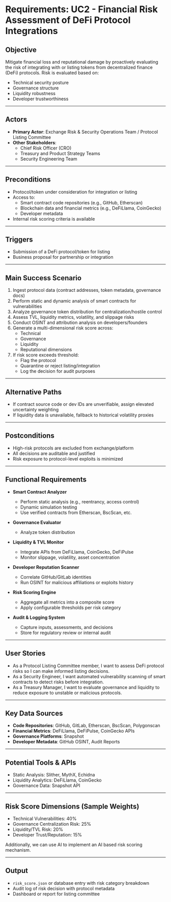 # Requirements: UC2 - Financial Risk Assessment of DeFi Protocol Integrations

## Objective
Mitigate financial loss and reputational damage by proactively evaluating the risk of integrating with or listing tokens from decentralized finance (DeFi) protocols. Risk is evaluated based on:
- Technical security posture
- Governance structure
- Liquidity robustness
- Developer trustworthiness

---

## Actors
- **Primary Actor**: Exchange Risk & Security Operations Team / Protocol Listing Committee
- **Other Stakeholders**:
  - Chief Risk Officer (CRO)
  - Treasury and Product Strategy Teams
  - Security Engineering Team

---

## Preconditions
- Protocol/token under consideration for integration or listing
- Access to:
  - Smart contract code repositories (e.g., GitHub, Etherscan)
  - Blockchain data and financial metrics (e.g., DeFiLlama, CoinGecko)
  - Developer metadata
- Internal risk scoring criteria is available

---

## Triggers
- Submission of a DeFi protocol/token for listing
- Business proposal for partnership or integration

---

## Main Success Scenario
1. Ingest protocol data (contract addresses, token metadata, governance docs)
2. Perform static and dynamic analysis of smart contracts for vulnerabilities
3. Analyze governance token distribution for centralization/hostile control
4. Assess TVL, liquidity metrics, volatility, and slippage risks
5. Conduct OSINT and attribution analysis on developers/founders
6. Generate a multi-dimensional risk score across:
   - Technical
   - Governance
   - Liquidity
   - Reputational dimensions
7. If risk score exceeds threshold:
   - Flag the protocol
   - Quarantine or reject listing/integration
   - Log the decision for audit purposes

---

## Alternative Paths
- If contract source code or dev IDs are unverifiable, assign elevated uncertainty weighting
- If liquidity data is unavailable, fallback to historical volatility proxies

---

## Postconditions
- High-risk protocols are excluded from exchange/platform
- All decisions are auditable and justified
- Risk exposure to protocol-level exploits is minimized

---

## Functional Requirements

- **Smart Contract Analyzer**
  - Perform static analysis (e.g., reentrancy, access control)
  - Dynamic simulation testing
  - Use verified contracts from Etherscan, BscScan, etc.

- **Governance Evaluator**
  - Analyze token distribution

- **Liquidity & TVL Monitor**
  - Integrate APIs from DeFiLlama, CoinGecko, DeFiPulse
  - Monitor slippage, volatility, asset concentration

- **Developer Reputation Scanner**
  - Correlate GitHub/GitLab identities
  - Run OSINT for malicious affiliations or exploits history

- **Risk Scoring Engine**
  - Aggregate all metrics into a composite score
  - Apply configurable thresholds per risk category

- **Audit & Logging System**
  - Capture inputs, assessments, and decisions
  - Store for regulatory review or internal audit

---

## User Stories

- As a Protocol Listing Committee member, I want to assess DeFi protocol risks so I can make informed listing decisions.
- As a Security Engineer, I want automated vulnerability scanning of smart contracts to detect risks before integration.
- As a Treasury Manager, I want to evaluate governance and liquidity to reduce exposure to unstable or malicious protocols.

---

## Key Data Sources

- **Code Repositories**: GitHub, GitLab, Etherscan, BscScan, Polygonscan
- **Financial Metrics**: DeFiLlama, DeFiPulse, CoinGecko APIs
- **Governance Platforms**: Snapshot
- **Developer Metadata**: GitHub OSINT, Audit Reports

---

## Potential Tools & APIs 
- Static Analysis: Slither, MythX, Echidna
- Liquidity Analytics: DeFiLlama, CoinGecko
- Governance Data: Snapshot API

---

## Risk Score Dimensions (Sample Weights)
- Technical Vulnerabilities: 40%
- Governance Centralization Risk: 25%
- Liquidity/TVL Risk: 20%
- Developer Trust/Reputation: 15%

Additionally, we can use AI to implement an AI based risk scoring mechanism.

---

## Output
- `risk_score.json` or database entry with risk category breakdown
- Audit log of risk decision with protocol metadata
- Dashboard or report for listing committee

